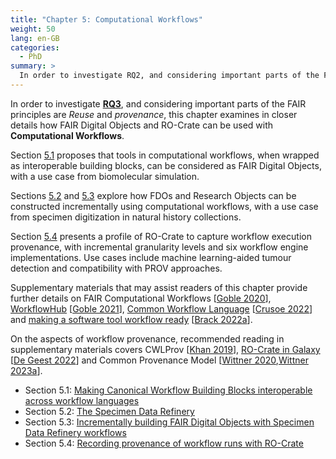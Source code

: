 ```yaml
---
title: "Chapter 5: Computational Workflows"
weight: 50
lang: en-GB
categories:
  - PhD
summary: > 
  In order to investigate RQ2, and considering important parts of the FAIR principles include _Reuse_ and _provenance_, this chapter examines in closer details how FAIR Digital Objects and RO-Crate can be used with **Computational Workflows**. 
---
```


In order to investigate [**RQ3**](../../../2022/phd/introduction/#rq3), and considering important parts of the FAIR principles are _Reuse_ and _provenance_, this chapter examines in closer details how FAIR Digital Objects and RO-Crate can be used with **Computational Workflows**. 

Section [5.1](../../../2022/phd/canonical-workflow-building-blocks/) proposes that tools in computational workflows, when wrapped as interoperable building blocks, can be considered as FAIR Digital Objects, with a use case from biomolecular simulation.

Sections [5.2](../../../2022/phd/specimen-data-refinery/) and [5.3](../../../2022/phd/incrementally-building-fdos/) explore how FDOs and Research Objects can be constructed incrementally using computational workflows, with a use case from specimen digitization in natural history collections.

Section [5.4](../workflow-run-crate/) presents a profile of RO-Crate to capture workflow execution provenance, with incremental granularity levels and six workflow engine implementations. Use cases include machine learning-aided tumour detection and compatibility with PROV approaches. 

Supplementary materials that may assist readers of this chapter provide further details on FAIR Computational Workflows [[Goble 2020]], [WorkflowHub](../../../2021/phd/workflow-collaboratory/) [[Goble 2021]], [Common Workflow Language](../../../2022/phd/methods-included) [[Crusoe 2022]] and [making a software tool workflow ready](../../../2022/phd/10-simple-rules-for-workflow-tools) [[Brack 2022a]]. 

On the aspects of workflow provenance, recommended reading in supplementary materials covers CWLProv [[Khan 2019]], [RO-Crate in Galaxy](../../../2022/phd/galaxy-ro-crate/) [[De Geest 2022]] and Common Provenance Model [[Wittner 2020],[Wittner 2023a]].


* Section 5.1: [Making Canonical Workflow Building Blocks interoperable across workflow languages](../../../2022/phd/canonical-workflow-building-blocks/)
* Section 5.2: [The Specimen Data Refinery](../../../2022/phd/specimen-data-refinery/)
* Section 5.3: [Incrementally building FAIR Digital Objects with Specimen Data Refinery workflows](../../../2022/phd/incrementally-building-fdos/)
* Section 5.4: [Recording provenance of workflow runs with RO-Crate](../workflow-run-crate/)



[Brack 2022a]: https://doi.org/10.1371/journal.pcbi.1009823 "Ten Simple Rules for making a software tool workflow-ready"
[Crusoe 2022]: https://doi.org/10.1145/3486897 "Methods Included: Standardizing Computational Reuse and Portability with the Common Workflow Language"
[De Geest 2022]: https://doi.org/10.3897/rio.8.e95164 "Enhancing RDM in Galaxy by integrating RO-Crate"
[Goble 2020]: https://doi.org/10.1162/dint_a_00033 "FAIR Computational Workflows"
[Goble 2021]: https://doi.org/10.5281/zenodo.4605654 "Implementing FAIR Digital Objects in the EOSC-Life Workflow Collaboratory"
[Khan 2019]: https://doi.org/10.1093/gigascience/giz095 "Sharing interoperable workflow provenance: A review of best practices and their practical application in CWLProv"
[Wittner 2020]: https://s11.no/2021/phd/iso-23494-provenance/ "ISO 23494: Biotechnology - Provenance Information Model for Biological Specimen and Data"
[Wittner 2023a]: https://doi.org/10.1002/lrh2.10365 "Toward a common standard for data and specimen provenance in life sciences"